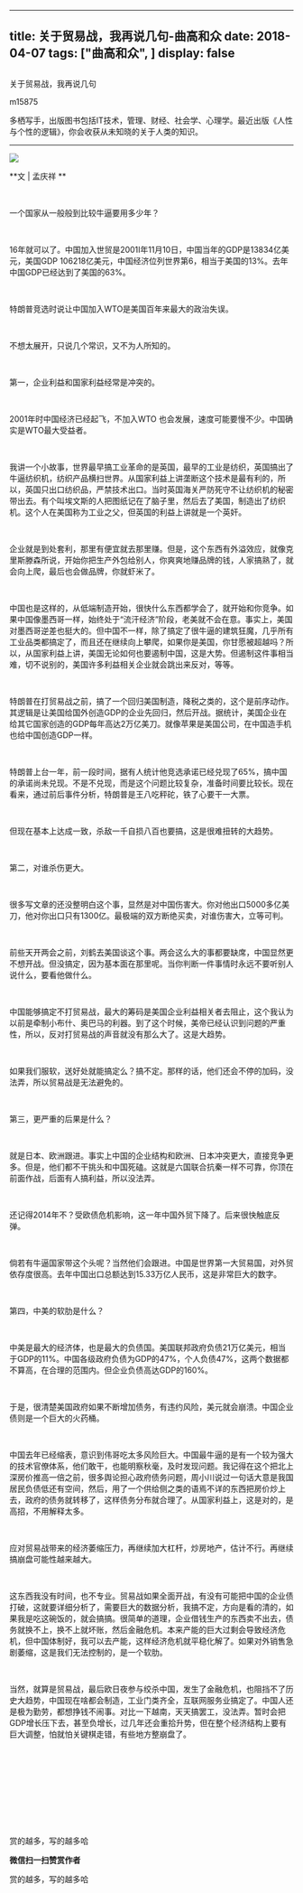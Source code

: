 
---
title:   关于贸易战，我再说几句-曲高和众
date: 2018-04-07
tags: ["曲高和众", ]
display: false
---


## 



关于贸易战，我再说几句




m15875




多栖写手，出版图书包括IT技术，管理、财经、社会学、心理学。最近出版《人性与个性的逻辑》，你会收获从未知晓的关于人类的知识。


****

<img class="" data-ratio="0.6586826347305389" data-s="300,640" src="https://mmbiz.qpic.cn/mmbiz/fxGMiaL5Zj1jnQaayQH6d6YzHroQ51ZpoliaUiag9BaCtvkTjEpav7f6JO1vLSxzuNHMxmEGWHhCTILZalhfKfibJQ/640?wx_fmt=jpeg" data-type="jpeg" data-w="334" style=""/>

**文 | 孟庆祥 **

&nbsp;

一个国家从一般般到比较牛逼要用多少年？

&nbsp;

16年就可以了。中国加入世贸是2001I年11月10日，中国当年的GDP是13834亿美元，美国GDP 106218亿美元，中国经济位列世界第6，相当于美国的13%。去年中国GDP已经达到了美国的63%。

&nbsp;

特朗普竞选时说让中国加入WTO是美国百年来最大的政治失误。

&nbsp;

不想太展开，只说几个常识，又不为人所知的。

&nbsp;

第一，企业利益和国家利益经常是冲突的。

&nbsp;

2001年时中国经济已经起飞，不加入WTO 也会发展，速度可能要慢不少。中国确实是WTO最大受益者。

&nbsp;

我讲一个小故事，世界最早搞工业革命的是英国，最早的工业是纺织，英国搞出了牛逼纺织机，纺织产品横扫世界。从国家利益上讲垄断这个技术是最有利的，所以，英国只出口纺织品，严禁技术出口。当时英国海关严防死守不让纺织机的秘密带出去。有个叫埃文斯的人把图纸记在了脑子里，然后去了美国，制造出了纺织机。这个人在美国称为工业之父，但英国的利益上讲就是一个英奸。

&nbsp;

企业就是到处套利，那里有便宜就去那里赚。但是，这个东西有外溢效应，就像克里斯滕森所说，开始你把生产外包给别人，你爽爽地赚品牌的钱，人家搞熟了，就会向上爬，最后也会做品牌，你就虾米了。

&nbsp;

中国也是这样的，从低端制造开始，很快什么东西都学会了，就开始和你竞争。如果中国像墨西哥一样，始终处于“流汗经济”阶段，老美就不会在意。事实上，美国对墨西哥逆差也挺大的。但中国不一样，除了搞定了很牛逼的建筑狂魔，几乎所有工业品类都搞定了，而且还在继续向上攀爬，如果你是美国，你甘愿被超越吗？所以，从国家利益上讲，美国无论如何也要遏制中国，这是大势。但遏制这件事相当难，切不说别的，美国许多利益相关企业就会跳出来反对，等等。

&nbsp;

特朗普在打贸易战之前，搞了一个回归美国制造，降税之类的，这个是前序动作。其逻辑是让美国给国外创造GDP的企业先回归，然后开战。据统计，美国企业在给其它国家创造的GDP每年高达2万亿美刀。就像苹果是美国公司，在中国造手机也给中国创造GDP一样。

&nbsp;

特朗普上台一年，前一段时间，据有人统计他竞选承诺已经兑现了65%，搞中国的承诺尚未兑现。不是不兑现，而是这个问题比较复杂，准备时间要比较长。现在看来，通过前后事件分析，特朗普是王八吃秤砣，铁了心要干一大票。

&nbsp;

但现在基本上达成一致，杀敌一千自损八百也要搞，这是很难扭转的大趋势。

&nbsp;

第二，对谁杀伤更大。

&nbsp;

很多写文章的还没整明白这个事，显然是对中国伤害大。你对他出口5000多亿美刀，他对你出口只有1300亿。最极端的双方断绝买卖，对谁伤害大，立等可判。

&nbsp;

前些天开两会之前，刘鹤去美国谈这个事。两会这么大的事都要缺席，中国显然更不想开战。但没搞定，因为基本面在那里呢。当你判断一件事情时永远不要听别人说什么，要看他做什么。

&nbsp;

中国能够搞定不打贸易战，最大的筹码是美国企业利益相关者去阻止，这个我认为以前是牵制小布什、奥巴马的利器。到了这个时候，美帝已经认识到问题的严重性，所以，反对打贸易战的声音就没有那么大了。这是大趋势。

&nbsp;

如果我们服软，送好处就能搞定么？搞不定。那样的话，他们还会不停的加码，没法弄，所以贸易战是无法避免的。

&nbsp;

第三，更严重的后果是什么？

&nbsp;

就是日本、欧洲跟进。事实上中国的企业结构和欧洲、日本冲突更大，直接竞争更多。但是，他们都不干挑头和中国死磕。这就是六国联合抗秦一样不可靠，你顶在前面作战，后面有人搞利益，所以没法弄。

&nbsp;

还记得2014年不？受欧债危机影响，这一年中国外贸下降了。后来很快触底反弹。

&nbsp;

倘若有牛逼国家带这个头呢？当然他们会跟进。中国是世界第一大贸易国，对外贸依存度很高。去年中国出口总额达到15.33万亿人民币，这是非常巨大的数字。

&nbsp;

第四，中美的软肋是什么？

&nbsp;

中美是最大的经济体，也是最大的负债国。美国联邦政府负债21万亿美元，相当于GDP的11%。中国各级政府负债为GDP的47%，个人负债47%，这两个数据都不算高，在合理的范围内。但企业负债高达GDP的160%。

&nbsp;

于是，很清楚美国政府如果不断增加债务，有违约风险，美元就会崩溃。中国企业债则是一个巨大的火药桶。

&nbsp;

中国去年已经缩表，意识到伟哥吃太多风险巨大。中国最牛逼的是有一个较为强大的技术官僚体系，他们敢干，也能明察秋毫，及时发现问题。我记得在这个把北上深房价推高一倍之前，很多舆论担心政府债务问题，周小川说过一句话大意是我国居民负债低还有空间，然后，用了一个供给侧之类的语焉不详的东西把房价炒上去，政府的债务就转移了，这样债务分布就合理了。从国家利益上，这是对的，是高招，不用解释太多。

&nbsp;

应对贸易战带来的经济萎缩压力，再继续加大杠杆，炒房地产，估计不行。再继续搞崩盘可能性越来越大。

&nbsp;

这东西我没有时间，也不专业。贸易战如果全面开战，有没有可能把中国的企业债打破，这就要详细分析了，需要巨大的数据分析，我搞不定，方向是看的清的，如果我是吃这碗饭的，就会搞搞。很简单的道理，企业借钱生产的东西卖不出去，债务就换不上，换不上就坏账，然后金融危机。本来产能的巨大过剩会导致经济危机，但中国体制好，我可以去产能，这样经济危机就平稳化解了。如果对外销售急剧萎缩，这是我们无法控制的，是一个软肋。

&nbsp;

当然，就算是贸易战，最后欧日夜参与绞杀中国，发生了金融危机，也阻挡不了历史大趋势，中国现在啥都会制造，工业门类齐全，互联网服务业搞定了。中国人还是极为勤劳，都想挣钱不闹事。对比一下越南，天天搞罢工，没法弄。暂时会把GDP增长压下去，甚至负增长，过几年还会重拾升势，但在整个经济结构上要有巨大调整，怕就怕关键棋走错，有些地方整崩盘了。

&nbsp;

&nbsp;

&nbsp;

&nbsp;

&nbsp;



赏的越多，写的越多哈


**微信扫一扫赞赏作者**






赏的越多，写的越多哈








